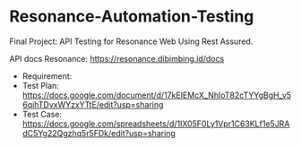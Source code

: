 # Resonance-Automation-Testing
Final Project: API Testing for Resonance Web Using Rest Assured.

API docs Resonance: https://resonance.dibimbing.id/docs

- Requirement: 
- Test Plan: https://docs.google.com/document/d/17kEIEMcX_NhIoT82cTYYgBgH_v56qihTDvxWYzxYTtE/edit?usp=sharing 
- Test Case: https://docs.google.com/spreadsheets/d/1IX05F0Ly1Vpr1C63KLf1e5JRAdC5Yg22Qgzhq5r5FDk/edit?usp=sharing


